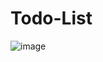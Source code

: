 # Todo-List
![image](https://user-images.githubusercontent.com/56118583/190872520-7a3f5a89-d3ea-41f0-85ff-f86855dcea9e.png)
